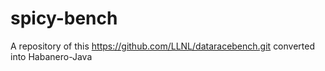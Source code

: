 # spicy-bench
A repository of this https://github.com/LLNL/dataracebench.git converted into Habanero-Java
